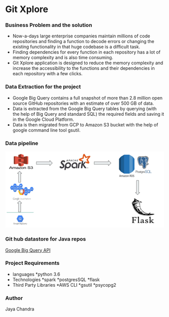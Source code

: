 # Git Xplore

### Business Problem and the solution
- Now-a-days large enterprise companies maintain millions of code repositories and finding a function to decode errors or changing the existing functionality  in that huge codebase is a difficult task.
- Finding dependencies for every function in each repository has a lot of memory complexity and is also time consuming.
- Git Xplore application is designed to reduce the memory complexity and increase the accessibility to the functions and their dependencies in each repository with a few clicks.

### Data Extraction for the project
- Google Big Query contains a full snapshot of more than 2.8 million open source GitHub repositories with an estimate of over 500 GB of data.
- Data is extracted from the Google Big Query tables by querying (with the help of Big Query and standard SQL) the required fields and saving it in the Google Cloud Platform.
- Data is then migrated from GCP to Amazon S3 bucket with the help of google command line tool gsutil.

### Data pipeline
![Image Data pipeline](images/capture.jpg)

### Git hub datastore for Java repos
[Google Big Query API](https://bigquery.cloud.google.com/table/bigquery-public-data:github_repos.contents?pli=1&tab=preview)

### Project Requirements
* languages
  *python 3.6
* Technologies
  *spark
  *postgresSQL
  *flask
* Third Party Libraries
  *AWS CLI
  *gsutil
  *psycopg2

### Author
Jaya Chandra
